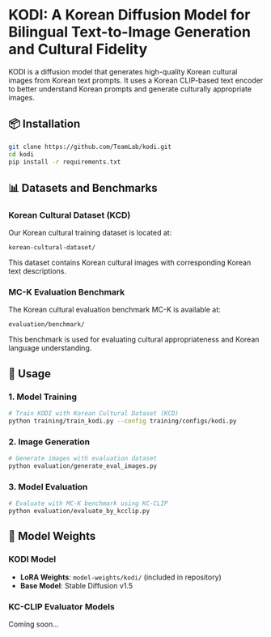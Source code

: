 # KODI: A Korean Diffusion Model for Bilingual Text-to-Image Generation and Cultural Fidelity

KODI is a diffusion model that generates high-quality Korean cultural images from Korean text prompts. It uses a Korean CLIP-based text encoder to better understand Korean prompts and generate culturally appropriate images.


## 📦 Installation

```bash
git clone https://github.com/TeamLab/kodi.git
cd kodi
pip install -r requirements.txt
```

## 📊 Datasets and Benchmarks

### Korean Cultural Dataset (KCD)
Our Korean cultural training dataset is located at:
```
korean-cultural-dataset/
```
This dataset contains Korean cultural images with corresponding Korean text descriptions.

### MC-K Evaluation Benchmark
The Korean cultural evaluation benchmark MC-K is available at:
```
evaluation/benchmark/
```
This benchmark is used for evaluating cultural appropriateness and Korean language understanding.



## 🔧 Usage

### 1. Model Training

```bash
# Train KODI with Korean Cultural Dataset (KCD)
python training/train_kodi.py --config training/configs/kodi.py
```

### 2. Image Generation

```bash
# Generate images with evaluation dataset
python evaluation/generate_eval_images.py
```

### 3. Model Evaluation

```bash
# Evaluate with MC-K benchmark using KC-CLIP
python evaluation/evaluate_by_kcclip.py
```

## 🤗 Model Weights

### KODI Model
- **LoRA Weights**: `model-weights/kodi/` (included in repository)
- **Base Model**: Stable Diffusion v1.5

### KC-CLIP Evaluator Models
Coming soon...
